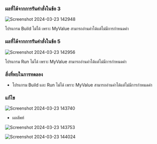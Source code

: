 ### ผลที่ได้จากการรันคำสั่งในข้อ 3

![Screenshot 2024-03-23 142948](https://github.com/KanyakornPuengmon/03376836-OOP-2566-Lab-07/assets/144195697/4ee31bb4-709b-45f9-9a19-4ad333fdfbe1)

โปรแกรม Build ไม่ได้ เพราะ MyValue สามารถอ่านค่าได้แต่ไม่มีการกำหนดค่า

### ผลที่ได้จากการรันคำสั่งในข้อ 5

![Screenshot 2024-03-23 142956](https://github.com/KanyakornPuengmon/03376836-OOP-2566-Lab-07/assets/144195697/7bb38ac1-e86f-4d94-83fe-8d29e4c7a8d4)

โปรแกรม Run ไม่ได้ เพราะ MyValue สามารถอ่านค่าได้แต่ไม่มีการกำหนดค่า

### สิ่งที่พบในการทดลอง
- โปรแกรม Build และ Run ไม่ได้ เพราะ MyValue สามารถอ่านค่าได้แต่ไม่มีการกำหนดค่า

### แก้ไข

![Screenshot 2024-03-23 143740](https://github.com/KanyakornPuengmon/03376836-OOP-2566-Lab-07/assets/144195697/f6165468-7e5e-4c2f-a348-07aad46a392e)


- ผลลัพท์



![Screenshot 2024-03-23 143753](https://github.com/KanyakornPuengmon/03376836-OOP-2566-Lab-07/assets/144195697/4a989d61-f27e-437b-9801-55b3f5740bf6)



![Screenshot 2024-03-23 144024](https://github.com/KanyakornPuengmon/03376836-OOP-2566-Lab-07/assets/144195697/0b8bfe4b-43fe-4c23-a268-0e424a823ecc)
